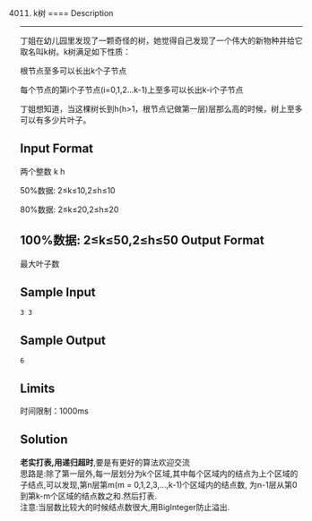 4011. k树
====
Description
------
丁姐在幼儿园里发现了一颗奇怪的树，她觉得自己发现了一个伟大的新物种并给它取名叫k树。k树满足如下性质：

根节点至多可以长出k个子节点

每个节点的第i个子节点(i=0,1,2...k-1)上至多可以长出k-i个子节点

丁姐想知道，当这棵树长到h(h>1，根节点记做第一层)层那么高的时候，树上至多可以有多少片叶子。

Input Format
------
两个整数 k h

50%数据: 2≤k≤10,2≤h≤10

80%数据: 2≤k≤20,2≤h≤20

100%数据: 2≤k≤50,2≤h≤50
Output Format
-------
最大叶子数

Sample Input
-----
	3 3
Sample Output
-----
	6
Limits
---
时间限制：1000ms

Solution
------
__老实打表,用递归超时__,要是有更好的算法欢迎交流<br>
思路是:除了第一层外,每一层划分为k个区域,其中每个区域内的结点为上个区域的子结点,可以发现,第n层第m(m = 0,1,2,3,...,k-1)个区域内的结点数, 为n-1层从第0到第k-m个区域的结点数之和.然后打表.<br>
注意:当层数比较大的时候结点数很大,用BigInteger防止溢出.